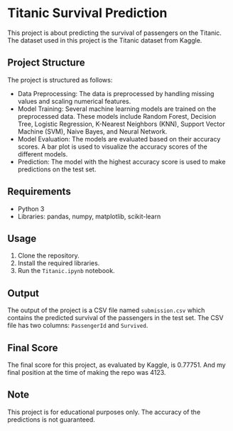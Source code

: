 # Titanic Survival Prediction

This project is about predicting the survival of passengers on the Titanic. The dataset used in this project is the Titanic dataset from Kaggle.

## Project Structure

The project is structured as follows:

- Data Preprocessing: The data is preprocessed by handling missing values and scaling numerical features.
- Model Training: Several machine learning models are trained on the preprocessed data. These models include Random Forest, Decision Tree, Logistic Regression, K-Nearest Neighbors (KNN), Support Vector Machine (SVM), Naive Bayes, and Neural Network.
- Model Evaluation: The models are evaluated based on their accuracy scores. A bar plot is used to visualize the accuracy scores of the different models.
- Prediction: The model with the highest accuracy score is used to make predictions on the test set.

## Requirements

- Python 3
- Libraries: pandas, numpy, matplotlib, scikit-learn

## Usage

1. Clone the repository.
2. Install the required libraries.
3. Run the `Titanic.ipynb` notebook.

## Output

The output of the project is a CSV file named `submission.csv` which contains the predicted survival of the passengers in the test set. The CSV file has two columns: `PassengerId` and `Survived`.

## Final Score

The final score for this project, as evaluated by Kaggle, is 0.77751. And my final position at the time of making the repo was 4123.

## Note

This project is for educational purposes only. The accuracy of the predictions is not guaranteed.
